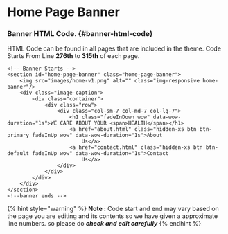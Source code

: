 # Home Page Banner

### Banner HTML Code. {#banner-html-code}

HTML Code can be found in all pages that are included in the theme. Code Starts From Line **276th** to **315th** of each page.

```markup
<!-- Banner Starts -->
<section id="home-page-banner" class="home-page-banner">
    <img src="images/home-v1.png" alt="" class="img-responsive home-banner"/>
    <div class="image-caption">
        <div class="container">
            <div class="row">
                <div class="col-sm-7 col-md-7 col-lg-7">
                    <h1 class="fadeInDown wow" data-wow-duration="1s">WE CARE ABOUT YOUR <span>HEALTH</span></h1>
                    <a href="about.html" class="hidden-xs btn btn-primary fadeInUp wow" data-wow-duration="1s">About
                        Us</a>
                    <a href="contact.html" class="hidden-xs btn btn-default fadeInUp wow" data-wow-duration="1s">Contact
                        Us</a>
                </div>
            </div>
        </div>
    </div>
</section>
<!--banner ends -->
```

{% hint style="warning" %}
**Note :** Code start and end may vary based on the page you are editing and its contents so we have given a approximate line numbers. so please do _**check and edit carefully**_
{% endhint %}

